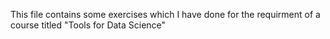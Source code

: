 This file contains some exercises which I have done for the requirment of a course titled "Tools for Data Science"

